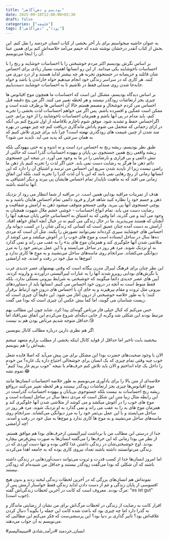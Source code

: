 ```yaml
---
title: "بودیسم و ذهن‌آگاهی"
date: 2025-09-10T12:00:00+03:30
draft: false
categories: ["فلسفه"]
tags: ["بودا", "ذهن‌آگاهی"]
---
```




به عنوان حاشیه میخواستم برای بار آخر بخشی از کتاب انسان خردمند را نقل کنم. این بخش از کتاب آنقدر درخشان نوشته شده که حیفم می‌آمد خلاصه‌اش کنم برای همین عینا آن را اینجا می‌نویسم.

  بر اساس نگرش بوديسم اكثر مردم خوشبختی را با احساسات خوشایند و رنج را با احساسات ناخوشایند یکی میدانند. از این رو انسانها اهمیت بسیار زیادی برای احساس شان قائلند و حريصانه در جستجوی تجربه هر چه بیشتر لذایذ هستند و از درد دوری می کنند. هر کاری که در سراسر زندگی خود انجام میدهیم خواه خاراندن پا باشد و خواه جابه‌جا شدن روی صندلی فقط در تلاشیم تا به احساسات خوشایند دست‌یابیم.

 بر اساس دیدگاه بودیسم، مشکل این است که احساسات ما همچون موج اقیانوس ها چیزی بجز ارتعاشات زودگذر نیستند و هر لحظه تغییر می کنند. اگر من پنج دقیقه قبل احساس می کردم خوشحال و مصمم هستم حالا آن احساس ها برطرف شده است و ممکن است غمگین و افسرده باشم. پس اگر می خواهم احساسات لذت بخشی را تجربه کنم، باید مدام در پی آنها باشم و همزمان احساسات ناخوشایند را از خود برانم. حتی اگراحساس حفظ و تشدید شود. موفق شوم ناچارم بلافاصله از اول شروع کنم بی آنکه در ازای زحماتی که متحمل می شوم پاداش ماندگاری دریافت کنم چه چیز مهمی در بهره مند شدن از چنین غنیمت های زودگذری نهفته است؟ چرا باید برای چیزی تلاش کنیم که به همان سرعتی که پدید می آید. ناپدید می شود؟ 

طبق نظر بودیسم، ریشه رنج نه احساس درد است و نه اندوه و نه حتی بیهودگی بلکه ریشه واقعی رنج همین جستجوی بی پایان و بیهوده احساسات گذرا است که حالتی از تنش دائمی و بی قراری و نارضایتی را در ما به وجود می آورد. در نتیجه این جستجوی دائم ذهن ما هرگز به رضایت دست نمی یابد. حتی اگر لذت را تجربه کنیم باز ذهن ما راضی نیست زیرا از ناپدید شدن سریع این احساس می ترسد و اشتیاق آن را دارد که این انسانها زمانی از رنج رهایی نمی یابند که این یا آن لذت گذرا را تجربه کنند، بلکه این اتفاق زمانی می افتد که به ماهیت ناپایدار تمام احساس هایشان پی ببرند و دیگر اشتیاقی به آنها نداشته باشند. 

هدف از تمرینات مراقبه بودایی همین است. در مراقبه از شما انتظار می رود از نزدیک ذهن و جسم خود را نظاره کنید شاهد فراز و فرود دائمی تمام احساس هایتان باشید و به پوچی جستجوی آنها پی ببرید. وقتی جستجو متوقف میشود ذهن به آرامش و شفافیت و رضایت دست می یابد. تمام انواع احساسات - خوشی خشم ملال شهوت همچنان به وجود می آیند و می گذرند، اما وقتی که به اشتیاق به احساساتی خاص پایان میدهید آنها را آنچنان که هستند می‌پذیرید. ما در حال زندگی می کنیم نه در خیال آنچه اتفاق خواهد افتاد. آرامش به دست آمده چنان عمیق است که کسانی که زندگی شان را در کسب دیوانه وار احساس های خوشایند سپری کرده‌اند نمی‌توانند تصورش را بکنند. مثل آن است که مردی ده‌ها سال در ساحل ایستاده است و موج های خوب را در آغوش میکشد و می کوشد از متلاشی شدن آنها جلوگیری کند و همزمان موج های بد» را به عقب می راند و نمی گذارد به او نزدیک شوند. مرد هر روز در ساحل می‌ایستد و با این عمل بی‌ثمر خود را به مرز دیوانگی می‌کشاند. سرانجام روی ماسه‌های ساحل می‌نشیند و به موج ها کاری ندارد و موج‌ها به میل خود در رفت و آمدند. چه آرامشی!



این نظر چنان برای فرهنگ لیبرال مدرن بیگانه است که وقتی نهضتهای عصر جدیدی غرب با نگرش‌های بودایی روبرو شدند آنها را به عبارات ليبرالیستی درآوردند و وارونه کردند. آیین های عصر جدیدی دائماً میگویند که خوشبختی به شرایط بیرونی بستگی ندارد، بلکه فقط منوط است به آنچه در درون خود احساس می کنیم. انسانها باید از دستاوردهای بیرونی مثل ثروت و مقام بپرهیزند و به جای آن با احساس های درون خود ارتباط برقرار کنند؛ یا به طور خلاصه خوشبختی از درون آغاز می شود. این دقیقاً آن چیزی است که زیست شناسان می گویند، اما كما بیش عکس آن چیزی است که بودا می گفت.



حس می‌کنم که کنال خیلی فاز مرتاض گونه‌ای پیدا کرد. شاید چون این مطالب بهم مرتبط بودند این شکلی شد وگرنه از جایی دیگه‌ای شروع می‌کردم این اتفاق نمی‌افتاد اما حداقل متوجه شدیم مرتاض بودن هم بد نیست.😘

اگر هم نظری دارین درباره مطالب کانال بنویسین

ببخشید بابت تاخیر اما حداقل از فواید کانال اینکه بخشی از مطلب بزارم متعهد میشم بقیه‌اش را هم بنویسم.

 الان با وجود صحبت‌های حضرت بودا این مشکل برای من پیش ‌می‌آید که اصلا فایده شغل خوب چیه وقتی تمام چیزی که یک انسان برای خوشحالی احتیاج داره یک غاره؟
من خودم را داخل یک چاه‌ انداختم و الان باید تلاش کنم حرف‌هام با نتیجه‌ "خوب بریم غار پیدا کنیم" تموم نشه.😂


خلاصه‌ای از متن بالا را برای یادآوری می‌نویسم
به طور خلاصه احساسات انسان‌ها مانند موج اقیانوس‌ها چیزی بجز ارتعاشات زودگذر نیستند و هر لحظه تغییر می‌کنند درواقع ریشه رنج احساسات بد نیست بلکه جستوجوی بی‌پایان و بیهوده احساسات گذراست در این رابطه مثال زیبا متن این شکل است که 
مردی ده‌ها سال در ساحل ایستاده است و موج های خوب را در آغوش میکشد و می کوشد از متلاشی شدن آنها جلوگیری کند و همزمان موج های بد را به عقب می راند و نمی گذارد به او نزدیک شوند. مرد هر روز در ساحل می‌ایستد و با این عمل بی‌ثمر خود را به مرز دیوانگی می‌کشاند. سرانجام روی ماسه‌های ساحل می‌نشیند و به موج ها کاری ندارد و موج‌ها به میل خود در رفت و آمدند. چه آرامشی!


جدا از درستی این مطالب من با برداشت لیبرالیستی ازحرف‌های بودا هم موافق هستم.
 از نظر من بودا زمانی که این حرف‌ها را می‌گفته انسان‌ها به صورت پیش‌فرض بیچاره بودند. اوج خوشبختی‌شان در زندگی داشتن غذا کافی بوده و تنها دست آوردی که در زندگی می‌توانستند داشته باشند تعداد نیروی کاری بوده که به جامعه اهدا می‌کردند‌.


اما امروز انسان‌ها جدا از کسب قدرت و ثروت می‌توانند دست‌‌آوردهایی در زندگی‌ داشته باشند که آن شکلی که بودا ‌می‌گفت زودگذر نیستند و حداقل من شنیده‌ام که زودگذر نیستند. 
 
نمونه‌اش هم انسان‌های بزرگی که در آخرین لحظات زندگی‌ لبخند زدند و بدون هیچ افسوسی از پایان زندگی‌ و غم از دست دادن لذایذ زندگی فقط خواستار آرمش پس از مرگ بودند. معروف است که کانت در آخرین لحظات زندگی‌اش گفته: "es ist gut" (خوب است).

اقرار کانت به رضایت از زندگی در لحظات مرگ‌اش برای من نشان از رضایتی ماندگار و نه گذرا دارد اما چه چیزی بود که باعث شده کانت این جمله را بگوید؟ دنبال کردن علاقه‌اش بود؟ تاثیر گذاری بر دنیا بود؟ این پرسشی‌ست که فکر می‌کنم این مطالبی که می‌نویسم به آن جواب می‌دهند.



#انسان_خردمند
#درآمد_شادی
#مینیمالیسم